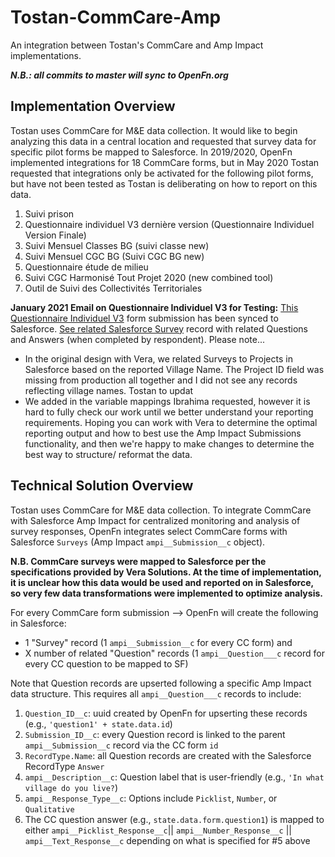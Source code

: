 # Tostan-CommCare-Amp
An integration between Tostan's CommCare and Amp Impact implementations.

***N.B.: all commits to master will sync to OpenFn.org***

## Implementation Overview
Tostan uses CommCare for M&E data collection. It would like to begin analyzing this data in a central location and requested that survey data for specific pilot forms be mapped to Salesforce. In 2019/2020, OpenFn implemented integrations for 18 CommCare forms, but in May 2020 Tostan requested that integrations only be activated for the following pilot forms, but have not been tested as Tostan is deliberating on how to report on this data. 
1. Suivi prison
2. Questionnaire individuel V3 dernière version (Questionnaire Individuel Version Finale)
3. Suivi Mensuel Classes BG (suivi classe new) 
4. Suivi Mensuel CGC BG (Suivi CGC BG new)
5. Questionnaire étude de milieu
6. Suivi CGC Harmonisé Tout Projet 2020 (new combined tool)
7. Outil de Suivi des Collectivités Territoriales


**January 2021 Email on Questionnaire Individuel V3 for Testing:**
[This Questionnaire Individuel V3](https://www.commcarehq.org/a/seratostan/reports/form_data/1c9f75b6-e14a-4ae5-ab20-afaa0ace1913/) form submission has been synced to Salesforce. [See related Salesforce Survey](https://tostan.my.salesforce.com/?ec=302&startURL=%2Fvisualforce%2Fsession%3Furl%3Dhttps%253A%252F%252Ftostan.lightning.force.com%252Flightning%252Fr%252Fampi__Question__c%252Fa2t1Y000004GQJvQAO%252Frelated%252Fampi__Questions__r%252Fview) record with related Questions and Answers (when completed by respondent). Please note...
- In the original design with Vera, we related Surveys to Projects in Salesforce based on the reported Village Name. The Project ID field was missing from production all together and I did not see any records reflecting village names. Tostan to updat
- We added in the variable mappings Ibrahima requested, however it is hard to fully check our work until we better understand your reporting requirements. Hoping you can work with Vera to determine the optimal reporting output and how to best use the Amp Impact Submissions functionality, and then we're happy to make changes to determine the best way to structure/ reformat the data. 

## Technical Solution Overview
Tostan uses CommCare for M&E data collection. To integrate CommCare with Salesforce Amp Impact for centralized monitoring and analysis of survey responses, OpenFn integrates select CommCare forms with Salesforce `Surveys` (Amp Impact `ampi__Submission__c` object). 

**N.B. CommCare surveys were mapped to Salesforce per the specifications provided by Vera Solutions. At the time of implementation, it is unclear how this data would be used and reported on in Salesforce, so very few data transformations were implemented to optimize analysis.**

For every CommCare form submission --> OpenFn will create the following in Salesforce: 
- 1 "Survey" record (1 `ampi__Submission__c` for every CC form) and 
- X number of related "Question" records (1 `ampi__Question___c` record for every CC question to be mapped to SF)

Note that Question records are upserted following a specific Amp Impact data structure. This requires all `ampi__Question___c` records to include: 
1. `Question_ID__c`: uuid created by OpenFn for upserting these records (e.g., `'question1' + state.data.id`)
2. `Submission_ID__c`: every Question record is linked to the parent `ampi__Submission__c` record via the CC form `id`
3. `RecordType.Name`: all Question records are created with the Salesforce RecordType `Answer`
4. `ampi__Description__c`: Question label that is user-friendly (e.g., `'In what village do you live?`)
5. `ampi__Response_Type__c`: Options include `Picklist`, `Number`, or `Qualitative`
6. The CC question answer (e.g., `state.data.form.question1`) is mapped to either `ampi__Picklist_Response__c`|| `ampi__Number_Response__c` || `ampi__Text_Response__c` depending on what is specified for #5 above

